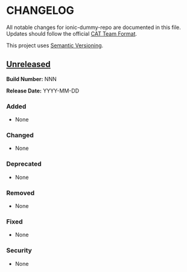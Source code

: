 # CHANGELOG

All notable changes for ionic-dummy-repo are documented in this file. Updates should follow the official [CAT Team Format](https://teamdocs.digitalpfizer.com/changlog).

This project uses [Semantic Versioning](http://semver.org/).


## [Unreleased](#)

<!-- Add the Build Number if different from the Version Number -->
**Build Number:** NNN

**Release Date:** YYYY-MM-DD

### Added
- None

### Changed
- None

### Deprecated
- None

### Removed
- None

### Fixed
- None

### Security
- None
